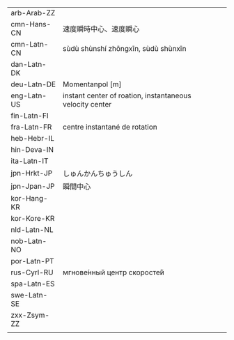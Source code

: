 | | | |
|-|-|-|
| arb-Arab-ZZ |  |  |
| cmn-Hans-CN | 速度瞬時中心、速度瞬心 |  |
| cmn-Latn-CN | sùdù shùnshí zhōngxīn, sùdù shùnxīn |  |
| dan-Latn-DK |  |  |
| deu-Latn-DE | Momentanpol [m] |  |
| eng-Latn-US | instant center of roation, instantaneous velocity center |  |
| fin-Latn-FI |  |  |
| fra-Latn-FR | centre instantané de rotation |  |
| heb-Hebr-IL |  |  |
| hin-Deva-IN |  |  |
| ita-Latn-IT |  |  |
| jpn-Hrkt-JP | しゅんかんちゅうしん |  |
| jpn-Jpan-JP | 瞬間中心 |  |
| kor-Hang-KR |  |  |
| kor-Kore-KR |  |  |
| nld-Latn-NL |  |  |
| nob-Latn-NO |  |  |
| por-Latn-PT |  |  |
| rus-Cyrl-RU | мгнове́нный центр скоросте́й |  |
| spa-Latn-ES |  |  |
| swe-Latn-SE |  |  |
| zxx-Zsym-ZZ |  |  |
|  |  |  |